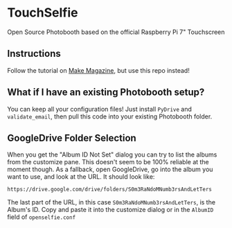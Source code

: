 # TouchSelfie
Open Source Photobooth based on the official Raspberry Pi 7" Touchscreen

## Instructions
Follow the tutorial on [Make Magazine](http://makezine.com/projects/raspberry-pi-photo-booth/), but use this repo instead!

## What if I have an existing Photobooth setup?
You can keep all your configuration files! Just install `PyDrive` and  `validate_email`, then pull this code into your existing Photobooth folder.

## GoogleDrive Folder Selection
When you get the "Album ID Not Set" dialog you can try to list the albums from the customize pane. This doesn't seem to be 100% reliable at the moment though. As a fallback, open GoogleDrive, go into the album you want to use, and look at the URL. It should look like:
```
https://drive.google.com/drive/folders/S0m3RaNdoMNumb3rsAndLetTers
```
The last part of the URL, in this case `S0m3RaNdoMNumb3rsAndLetTers`, is the Album's ID. Copy and paste it into the customize dialog or in the `AlbumID` field of `openselfie.conf`
